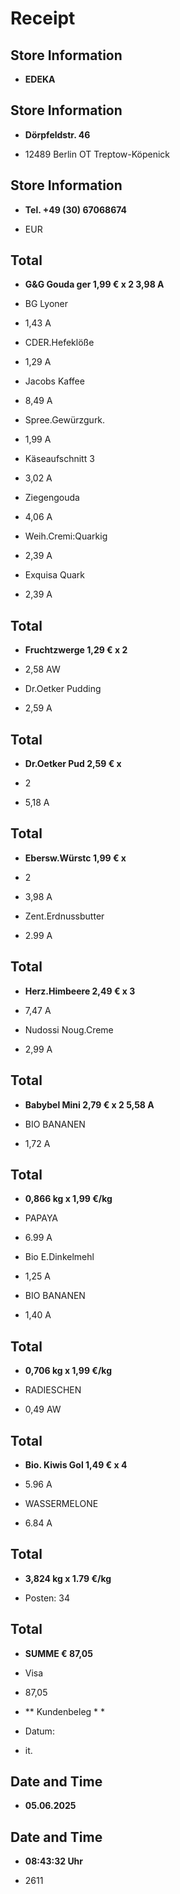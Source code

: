 # Receipt

## Store Information

* **EDEKA**

## Store Information

* **Dörpfeldstr. 46**

* 12489 Berlin OT Treptow-Köpenick
## Store Information

* **Tel. +49 (30) 67068674**

* EUR
## Total

* **G&G Gouda ger 1,99 € x 2 3,98 A**

* BG Lyoner
* 1,43 A
* CDER.Hefeklöße
* 1,29 A
* Jacobs Kaffee
* 8,49 A
* Spree.Gewürzgurk.
* 1,99 A
* Käseaufschnitt 3
* 3,02 A
* Ziegengouda
* 4,06 A
* Weih.Cremi:Quarkig
* 2,39 A
* Exquisa Quark
* 2,39 A
## Total

* **Fruchtzwerge 1,29 € x 2**

* 2,58 AW
* Dr.Oetker Pudding
* 2,59 A
## Total

* **Dr.Oetker Pud 2,59 € x**

* 2
* 5,18 A
## Total

* **Ebersw.Würstc 1,99 € x**

* 2
* 3,98 A
* Zent.Erdnussbutter
* 2.99 A
## Total

* **Herz.Himbeere 2,49 € x 3**

* 7,47 A
* Nudossi Noug.Creme
* 2,99 A
## Total

* **Babybel Mini 2,79 € x 2 5,58 A**

* BIO BANANEN
* 1,72 A
## Total

* **0,866 kg x 1,99 €/kg**

* PAPAYA
* 6.99 A
* Bio E.Dinkelmehl
* 1,25 A
* BIO BANANEN
* 1,40 A
## Total

* **0,706 kg x 1,99 €/kg**

* RADIESCHEN
* 0,49 AW
## Total

* **Bio. Kiwis Gol 1,49 € x 4**

* 5.96 A
* WASSERMELONE
* 6.84 A
## Total

* **3,824 kg x 1.79 €/kg**

* Posten: 34
## Total

* **SUMME € 87,05**

* Visa
* 87,05
* ** Kundenbeleg * *
* Datum:
* it.
## Date and Time

* **05.06.2025**

## Date and Time

* **08:43:32 Uhr**

* 2611
